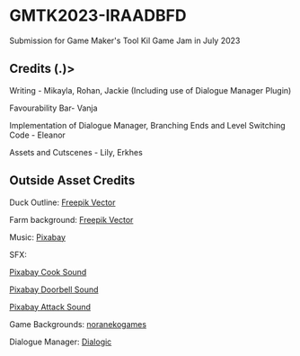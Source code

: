 # GMTK2023-IRAADBFD
 Submission for Game Maker's Tool Kil Game Jam in July 2023

## Credits (.)> <br>

Writing - Mikayla, Rohan, Jackie (Including use of Dialogue Manager Plugin)

Favourability Bar- Vanja

Implementation of Dialogue Manager, Branching Ends and Level Switching Code - Eleanor

Assets and Cutscenes - Lily, Erkhes




## Outside Asset Credits <br>

Duck Outline: [Freepik Vector](https://www.freepik.com/premium-vector/bath-rubber-duck-hand-drawn-element-doodle-sketch-style_31928294.htm#query=duck%20outline&position=5&from_view=keyword&track=ais) 

Farm background: [Freepik Vector](https://www.freepik.com/free-vector/farm-summer-nature-rural-background-with-barn_5901221.htm#query=farm%20sunset&position=32&from_view=keyword&track=ais)

Music: [Pixabay](https://pixabay.com/music/smooth-jazz-glass-of-wine-143532/)

SFX:

[Pixabay Cook Sound](https://pixabay.com/sound-effects/search/cooking/)

[Pixabay Doorbell Sound](https://pixabay.com/sound-effects/search/doorbell/)

[Pixabay Attack Sound](https://pixabay.com/sound-effects/search/stab/)

Game Backgrounds: [noranekogames](https://noranekogames.itch.io/yumebackground)

Dialogue Manager: [Dialogic](https://github.com/coppolaemilio/dialogic)
